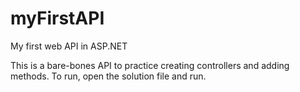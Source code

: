 # myFirstAPI
My first web API in ASP.NET

This is a bare-bones API to practice creating controllers and adding methods. To run, open the solution file and run. 
